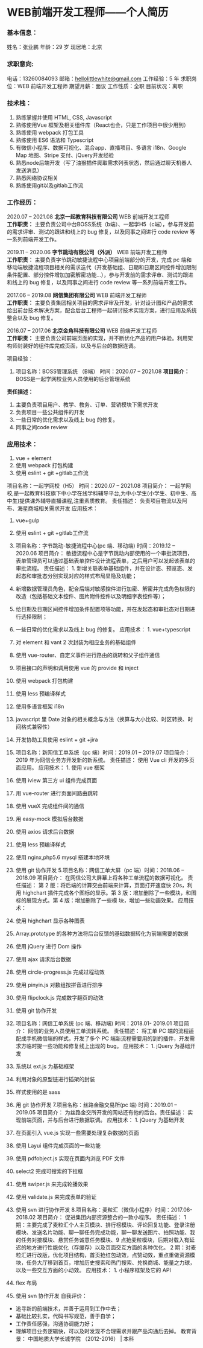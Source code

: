 # WEB前端开发工程师——个人简历
### 基本信息：
姓名：张业鹏
年龄：29 岁
现居地：北京

### 求职意向:
电话：13260084093
邮箱：hellolittlewhite@gmail.com
工作经验：5 年
求职岗位：WEB 前端开发工程师
期望月薪：面议
工作性质：全职
目前状况：离职

### 技术栈：
1. 熟练掌握并使用 HTML, CSS, Javascript 
2. 熟练使用Vue 框架及相关组件库（React也会，只是工作项目中很少用到）
3. 熟练使用 webpack 打包工具
4. 熟练使用 ES6 语法和 Typescript
5. 有微信小程序、数据可视化、混合app、直播项目、多语言 i18n、Google Map 地图、Stripe 支付、jQuery开发经验
6. 熟悉node后端开发（写了油猴插件爬取需求列表状态，然后通过聊天机器人发送消息）
7. 熟悉网络协议相关
8. 熟练使用git以及gitlab工作流

### 工作经历：
2020.07 – 2021.08 **北京一起教育科技有限公司**	WEB 前端开发工程师  
**工作职责：** 主要负责公司中台BOSS系统（b端）、一起学H5（c端），参与开发前的需求评审、测试的跟进和线上的 bug 修复，以及同事之间进行 code review 等一系列前端开发工作。 

2019.11 – 2020.06	**字节跳动有限公司（外派）**	WEB 前端开发工程师  
**工作职责：** 主要负责字节跳动敏捷流程中心项目前端部分的开发，完成 pc 端和移动端敏捷流程项目相关的需求迭代（开发基础组、日期和日期区间控件增加限制条件配置、部分控件增加加密解密功能…），参与开发前的需求评审、测试的跟进和线上的 bug 修复，以及同事之间进行 code review 等一系列前端开发工作。 

2017.06 – 2019.08	**网信集团有限公司**	WEB 前端开发工程师  
**工作职责：** 主要负责集团相关项目的需求评审及开发，针对设计图和产品的需求给出前台技术解决方案，配合后台工程师一起研讨技术实现方案，进行应用及系统整合以及 bug 修复。 

2016.07 – 2017.06	**北京金角科技有限公司**	WEB 前端开发工程师  
**工作职责：** 主要负责公司前端页面的实现，并不断优化产品的用户体验。利用架构师封装好的组件库完成页面，以及与后台的数据连调。 

项目经验：
1. 项目名称：BOSS管理系统 （B端）
时间：2020.07 – 2021.08
**项目简介：** BOSS是一起学网校业务人员使用的后台管理系统

**责任描述：**
   1. 主要负责项目用户、教学、教务、订单、营销模块下需求开发
   2. 负责项目一些公共组件的开发
   3. 一些日常的优化需求以及线上 bug 的修复。
   4. 同事之间code review

### 应用技术： 
1. vue + element 
2. 使用 webpack 打包构建
3. 使用 eslint + git +gitlab工作流

项目名称：一起学网校（H5） 
时间：2020.07 – 2021.08
项目简介： 一起学网校,是一起教育科技旗下中小学在线学科辅导平台,为中小学生(小学生、初中生、高中生)提供课外辅导直播课程,注重素质教育。
责任描述： 负责项目物流以及阿布、海星商城相关需求开发
应用技术： 
1. vue+gulp
2. 使用 eslint + git +gitlab工作流

3. 项目名称：字节跳动-敏捷流程中心(pc 端、移动端) 时间：2019.12 – 2020.06
项目简介： 敏捷流程中心是字节跳动内部使用的一个审批流项目，表单管理员可以通过基础表单控件设计流程表单，之后用户可以发起该表单的审批流程。
责任描述： 1. 新增关联表单基础组件，并在设计态、预览态、发起态和审批态分别实现对应的样式布局显隐及功能；
2. 新增数据管理员角色，配合后端对敏感控件进行加密、解密并完成角色权限的改造（包括基础文本控件、图片附件控件以及明细字表控件等）；
3. 给日期及日期区间控件增加条件配置项等功能，并在发起态和审批态对日期进行选择限制；
4. 一些日常的优化需求以及线上 bug 的修复。
应用技术： 1. vue+typescript
4. 对 element 和 vant 2 次封装为相应业务的基础组件
5. 使用 vue-router、自定义事件进行路由的跳转和父子组件通信
6. 项目接口的声明和调用使用 vue 的 provide 和 inject
7. 使用 webpack 打包构建
8. 使用 less 预编译样式
9. 使用多语言框架 i18n
10.	javascript 里 Date 对象的相关概念与方法（换算与大小比较、时区转换、时间格式兼容性）
11.	开发协助工具使用 eslint + git +jira
4. 项目名称：新网信工单系统（pc 端）时间：2019.01 – 2019.07
项目简介： 2019 年为网信业务方开发新的新系统。
责任描述： 使用 Vue cli 开发的多页面应用。
应用技术： 1. 使用 vue 框架
2. 使用 iview 第三方 ui 组件完成页面
3. 用 vue-router 进行页面间路由跳转
4. 使用 vueX 完成组件间的通信
5. 用 easy-mock 模拟后台数据
6. 使用 axios 请求后台数据
7. 使用 less 预编译样式
8. 使用 nginx,php5.6 mysql 搭建本地环境
9. 使用 git 协作开发
5.项目名称：网信工单大屏（pc 端）时间：2018.06 – 2018.09
项目简介： 在网信公司大屏幕上将各种工单流程的数据可视化。
责任描述： 第 2 版：将后端的计算交由前端来计算，页面打开速度快 20s，利用 highchart 插件完成各个图标的显示。第 3 版：增加删除了一些模块，和图标的展现方式。第 4 版：增加删除了一些模 块，增加一些动画效果。
应用技术： 
1. 使用 highchart 显示各种图表
2. Array.prototype 的各种方法将后台反馈的基础数据转化为前端需要的数据
3. 使用 jQuery 进行 Dom 操作
4. 使用 ajax 请求后台数据
5. 使用 circle-progress.js 完成过程动效
6. 使用 pinyin.js 对数组按拼音进行排序
7. 使用 flipclock.js 完成数字翻页的动效
8. 使用 git 协作开发
6. 项目名称：网信工单系统 (pc 端、移动端) 时间：2018.01- 2019.01
项目简介： 网信的业务人员使用工单流转系统。
责任描述： 将工单 PC 端的流程适配成手机微信端的样式，开发了多个 PC 端新流程需要用的到的插件，开发需求方临时提一些功能和修复线上出现的 bug。
应用技术： 1. jQuery 为基础开发
2. 系统以 ext.js 为基础框架
3. 利用对象的原型链进行插架的封装
4. 样式使用的是 sass
5. 用 git 协作开发
7.项目名称：丝路金融交易所(pc 端) 时间：2019.01 – 2019.05
项目简介： 为丝路金交所开发的网站还有他的后台。责任描述： 实现前端页面，并与后台进行数据联调。
应用技术： 1. jQuery 为基础开发
2. 在页面引入 vue.js 实现一些需要处理复杂数据的页面
3. 使用 Layui 组件完成页面的一些功能
4. 使用 pdfobject.js 实现在页面内浏览 PDF 文件
5. select2 完成可搜索的下拉框
6. 使用 swiper.js 来完成轮播效果
7. 使用 validate.js 来完成表单的验证
8. 使用 svn 进行协作开发
8.项目名称：麦粒汇（微信小程序）时间：2017.06- 2018.02
项目简介： 促进集团内部资源整合的一款小程序。
责任描述： 1 期：主要完成了麦粒汇个人主页模块、排行榜模块、评论回复功能、登录注册模块、发送名片功能、聊一聊任务完成功能，聊一聊发送图片、拍照功能、我的任务对接模块、悬赏任务诚意任务模块、9 点抢麦粒模块，后期对载入有延迟的地方进行性能优化（存缓存）以及页面交互方面的各种优化。
2 期：对麦粒汇进行改版，优化项目结构，首页抢红包动效，点赞动效，重点重做资源模块，任务大厅移到首页，增加历史搜索和热门搜索、兑换商城、能量之力球，以及一些交互方面的小动效。
应用技术： 1. 小程序框架及它的 API
2. flex 布局
3. 使用 svn 协作开发
自我评价：
- 追寻新的前端技术，并善于运用到工作中去；
- 基础比较扎实，代码书写规范，善于自学；
- 工作责任感强，沟通协调能力好；
- 理解项目业务逻辑快，可以及时发现不合理需求并跟产品沟通后去掉。
教育背景：
中国地质大学长城学院 （2012-2016）	|	本科
